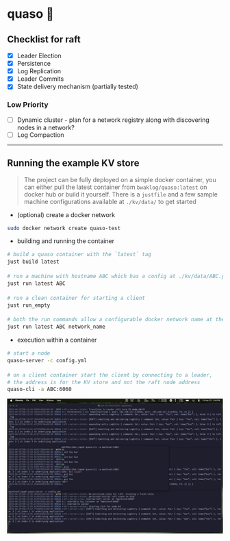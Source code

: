 # quaso 🥐

## Checklist for raft

- [x] Leader Election
- [x] Persistence
- [x] Log Replication
- [x] Leader Commits
- [x] State delivery mechanism (partially tested)

### Low Priority

- [ ] Dynamic cluster - plan for a network registry along with discovering
nodes in a network?
- [ ] Log Compaction

--- 

## Running the example KV store 

> The project can be fully deployed on a simple docker container, you can either pull the latest container from `bwaklog/quaso:latest` on docker hub or build it yourself. There is a `justfile` and a few sample machine configurations available at `./kv/data/` to get started

- (optional) create a docker network

```bash
sudo docker network create quaso-test
```

- building and running the container

```bash
# build a quaso container with the `latest` tag
just build latest

# run a machine with hostname ABC which has a config at ./kv/data/ABC.yml
just run latest ABC

# run a clean container for starting a client
just run_empty

# both the run commands allow a configurable docker network name at the end
just run latest ABC network_name
```

- execution within a container

```bash
# start a node
quaso-server -c config.yml

# on a client container start the client by connecting to a leader,
# the address is for the KV store and not the raft node address
quaso-cli -a ABC:6060
```

![Example KV cluster](./resources/docker_cluster.png)
